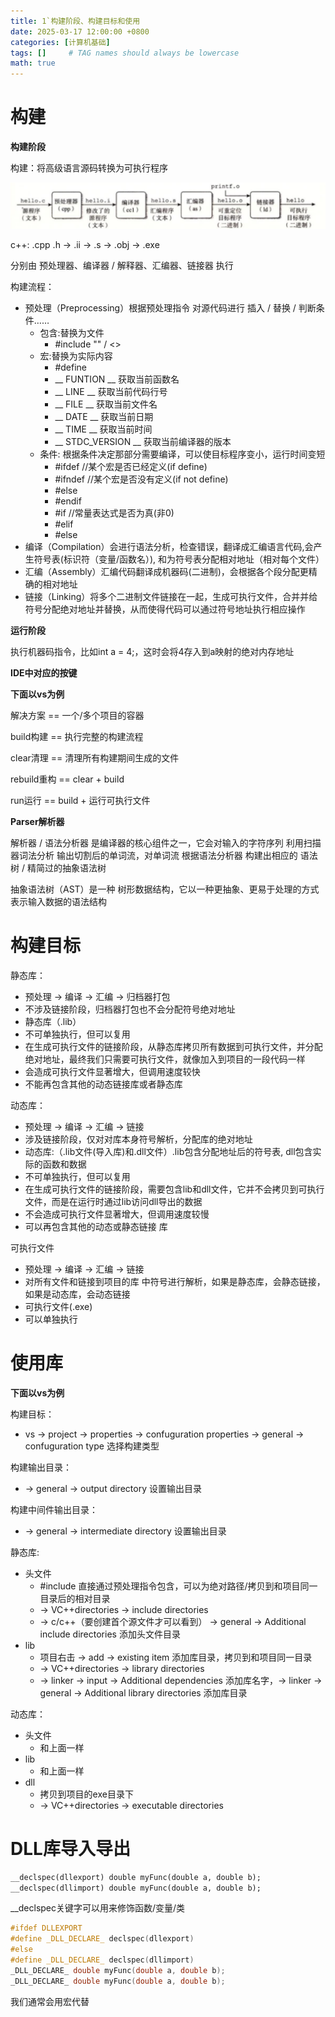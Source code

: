 ```yaml
---
title: 1`构建阶段、构建目标和使用
date: 2025-03-17 12:00:00 +0800
categories: [计算机基础]
tags: []     # TAG names should always be lowercase
math: true
---
```

# 构建

**构建阶段**

构建：将高级语言源码转换为可执行程序

![1742209654531](/assets/img/blog/Basics/编译.png)

c++: .cpp .h -> .ii -> .s -> .obj -> .exe

分别由 预处理器、编译器 / 解释器、汇编器、链接器 执行

构建流程：

* 预处理（Preprocessing）根据预处理指令 对源代码进行 插入 / 替换 / 判断条件……
  * 包含:替换为文件
    * #include "" / <>
  * 宏:替换为实际内容
    * #define 
    * __ FUNTION __  获取当前函数名 
    * __ LINE __ 获取当前代码行号 
    * __ FILE __ 获取当前文件名 
    * __ DATE __ 获取当前日期 
    * __ TIME __ 获取当前时间
    * __ STDC_VERSION __  获取当前编译器的版本
  * 条件: 根据条件决定那部分需要编译，可以使目标程序变小，运行时间变短
    * #ifdef //某个宏是否已经定义(if define)
    * #ifndef //某个宏是否没有定义(if not define)
    * #else
    * #endif
    * #if //常量表达式是否为真(非0)
    * #elif
    * #else
* 编译（Compilation）会进行语法分析，检查错误，翻译成汇编语言代码,会产生符号表(标识符（变量/函数名）), 和为符号表分配相对地址（相对每个文件）
* 汇编（Assembly）汇编代码翻译成机器码(二进制)，会根据各个段分配更精确的相对地址
* 链接（Linking）将多个二进制文件链接在一起，生成可执行文件，合并并给符号分配绝对地址并替换，从而使得代码可以通过符号地址执行相应操作

**运行阶段**

执行机器码指令，比如int a = 4;，这时会将4存入到a映射的绝对内存地址

**IDE中对应的按键**

**下面以vs为例**

解决方案 == 一个/多个项目的容器

build构建 == 执行完整的构建流程

clear清理 == 清理所有构建期间生成的文件

rebuild重构 == clear + build

run运行 == build + 运行可执行文件

**Parser解析器**

解析器 / 语法分析器 是编译器的核心组件之一，它会对输入的字符序列 利用扫描器词法分析 输出切割后的单词流，对单词流 根据语法分析器 构建出相应的 语法树 / 精简过的抽象语法树

抽象语法树（AST）是一种 树形数据结构，它以一种更抽象、更易于处理的方式表示输入数据的语法结构

# 构建目标

静态库：

* 预处理 -> 编译 -> 汇编 -> 归档器打包
* 不涉及链接阶段，归档器打包也不会分配符号绝对地址 
* 静态库（.lib）
* 不可单独执行，但可以复用
* 在生成可执行文件的链接阶段，从静态库拷贝所有数据到可执行文件，并分配绝对地址，最终我们只需要可执行文件，就像加入到项目的一段代码一样
* 会造成可执行文件显著增大，但调用速度较快
* 不能再包含其他的动态链接库或者静态库

动态库：

* 预处理 -> 编译 -> 汇编 -> 链接
* 涉及链接阶段，仅对对库本身符号解析，分配库的绝对地址
* 动态库:（.lib文件(导入库)和.dll文件）.lib包含分配地址后的符号表, dll包含实际的函数和数据
* 不可单独执行，但可以复用
* 在生成可执行文件的链接阶段，需要包含lib和dll文件，它并不会拷贝到可执行文件，而是在运行时通过lib访问dll导出的数据
* 不会造成可执行文件显著增大，但调用速度较慢
* 可以再包含其他的动态或静态链接 库

可执行文件

* 预处理 -> 编译 -> 汇编 -> 链接
* 对所有文件和链接到项目的库 中符号进行解析，如果是静态库，会静态链接，如果是动态库，会动态链接
* 可执行文件(.exe)
* 可以单独执行

# 使用库

**下面以vs为例**

构建目标：

* vs -> project -> properties -> confuguration properties -> general -> confuguration type 选择构建类型

构建输出目录：

* -> general -> output directory 设置输出目录

构建中间件输出目录：

* -> general -> intermediate directory 设置输出目录

静态库:

* 头文件
  * #include 直接通过预处理指令包含，可以为绝对路径/拷贝到和项目同一目录后的相对目录
  * -> VC++directories -> include directories
  * -> c/c++（要创建首个源文件才可以看到） -> general -> Additional include directories 添加头文件目录
* lib
  * 项目右击 -> add -> existing item 添加库目录，拷贝到和项目同一目录
  * -> VC++directories -> library directories
  * -> linker -> input -> Additional dependencies 添加库名字，-> linker -> general -> Additional library directories 添加库目录

动态库：

* 头文件
  * 和上面一样
* lib
  * 和上面一样
* dll
  * 拷贝到项目的exe目录下
  * -> VC++directories -> executable directories

# DLL库导入导出

```c++
__declspec(dllexport) double myFunc(double a, double b);
__declspec(dllimport) double myFunc(double a, double b);
```

__declspec关键字可以用来修饰函数/变量/类

```c++
#ifdef DLLEXPORT
#define _DLL_DECLARE_ declspec(dllexport)
#else
#define _DLL_DECLARE_ declspec(dllimport)
_DLL_DECLARE_ double myFunc(double a, double b);
_DLL_DECLARE_ double myFunc(double a, double b);
```

我们通常会用宏代替
